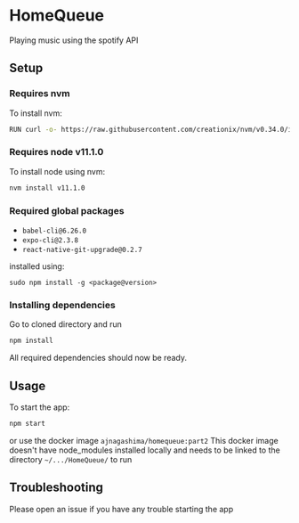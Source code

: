 # HomeQueue

Playing music using the spotify API

## Setup
### Requires nvm
To install nvm:
```bash
RUN curl -o- https://raw.githubusercontent.com/creationix/nvm/v0.34.0/install.sh | bash
```

### Requires node v11.1.0
To install node using nvm:
```bash
nvm install v11.1.0
```

### Required global packages
* `babel-cli@6.26.0`
* `expo-cli@2.3.8`
* `react-native-git-upgrade@0.2.7`

installed using:
```
sudo npm install -g <package@version>
```

### Installing dependencies
Go to cloned directory and run
```bash
npm install
```

All required dependencies should now be ready.

## Usage
To start the app:
```bash
npm start
```

or use the docker image `ajnagashima/homequeue:part2`
This docker image doesn't have node_modules installed locally and needs to be linked to the directory `~/.../HomeQueue/` to run

## Troubleshooting

Please open an issue if you have any trouble starting the app

